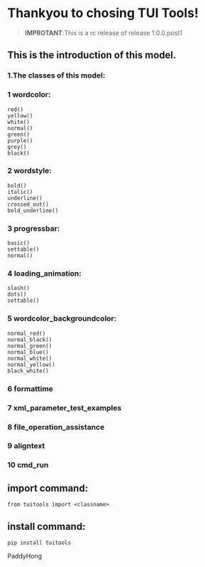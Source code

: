 # Thankyou to chosing TUI Tools!
> **IMPROTANT**:This is a rc release of release 1.0.0.post1
## This is the introduction of this model.

### 1.The classes of this model:
### 1  wordcolor:
    red()
    yellow()
    white()
    normal()
    green()
    purple()
    grey()
    black()
### 2  wordstyle:
    bold()
    italic()
    underline()
    crossed_out()
    bold_underline()
### 3  progressbar:
    basic()
    settable()
    normal() 
### 4 loading_animation:
    slash()
    dots()
    settable()
### 5 wordcolor_backgroundcolor:
    normal_red()
    normal_black()
    normal_green()
    normal_blue()
    normal_white()
    normal_yellow()
    black_white()
### 6 formattime
### 7 xml_parameter_test_examples
### 8 file_operation_assistance
### 9 aligntext
### 10 cmd_run
## import command:
    from tuitools import <classname>
## install command:
    pip install tuitools

PaddyHong